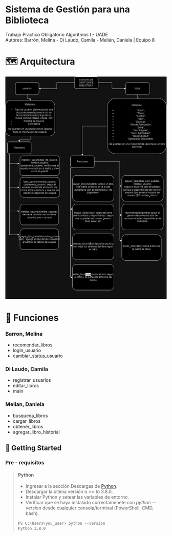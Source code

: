 # Sistema de Gestión para una Biblioteca
Trabajo Practico Obligatorio Algoritmos I - UADE  
Autores: Barrón, Melina -  Di Laudo, Camila - Melián, Daniela | Equipo 8

# 🗺️ Arquitectura 
![Diagrama de Arquitectura](./Diagrama-TPO.drawio.png)

# 🐍 Funciones

### Barron, Melina
 - recomendar_libros  
 - login_usuario  
 - cambiar_status_usuario
    
### Di Laudo, Camila  
 - registrar_usuarios  
 - editar_libros 
 - main
### Melian, Daniela  
  - busqueda_libros  
 - cargar_libros  
 - obtener_libros
 - agregar_libro_historial  

## 🚀 Getting Started

### Pre - requisitos

> #### Python 
>
> - Ingresar a la sección Descargas de [Python](https://www.python.org/downloads/).
> - Descargar la última versión o >= to 3.8.0.
> - Instalar Python y setear las variables de entorno.
> - Verificar que se haya instalado correctamenete con *python --version* desde cualquier consola/terminal (PowerShell, CMD, bash).
> ```
> PS C:\Users\you_user> python --version
> Python 3.8.0
> ```
